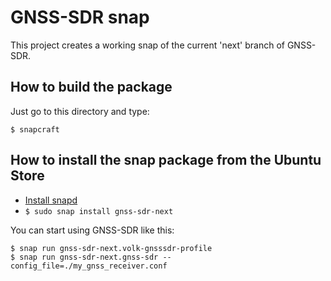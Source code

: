 # GNSS-SDR snap


This project creates a working snap of the current 'next' branch of GNSS-SDR.

## How to build the package

Just go to this directory and type:

```
$ snapcraft
```


## How to install the snap package from the Ubuntu Store

* [Install snapd](http://snapcraft.io/docs/core/install)
* ```$ sudo snap install gnss-sdr-next```

You can start using GNSS-SDR like this:

```
$ snap run gnss-sdr-next.volk-gnsssdr-profile
$ snap run gnss-sdr-next.gnss-sdr --config_file=./my_gnss_receiver.conf
```
